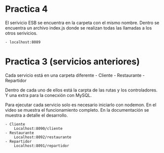 # Practica 4
El serivicio ESB se encuentra en la carpeta con el mismo nombre.
Dentro se encuentra un archivo index.js donde se realizan todas las llamadas a los otros serivicios.

	- localhost:8089

# Practica 3 (servicios anteriores)
Cada servicio está en una carpeta diferente
    - Cliente
    - Restaurante
    - Repartidor

Dentro de cada uno de ellos está la carpta de las rutas y los controladores. Y una extra para la conecxión con MySQL.

Para ejecutar cada servicio solo es necesario iniciarlo con nodemon.
En el video se muestra el funcionamiento completo.
En la documentación se muestra a detalle el desarrollo.

    - Cliente
    	Localhost:8090/cliente
    - Restaurante
    	Localhost:8092/restaurante
    - Repartidor
       	Localhost:8091/repartidor
